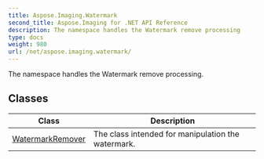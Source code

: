 ```yaml
---
title: Aspose.Imaging.Watermark
second_title: Aspose.Imaging for .NET API Reference
description: The namespace handles the Watermark remove processing
type: docs
weight: 980
url: /net/aspose.imaging.watermark/
---
```

The namespace handles the Watermark remove processing.

## Classes

| Class | Description |
| --- | --- |
| [WatermarkRemover](./watermarkremover/) | The class intended for manipulation the watermark. |


